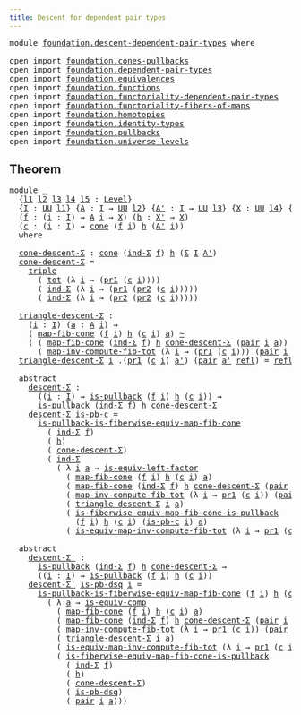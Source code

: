 ```yaml
---
title: Descent for dependent pair types
---
```


<pre class="Agda"><a id="58" class="Keyword">module</a> <a id="65" href="foundation.descent-dependent-pair-types.html" class="Module">foundation.descent-dependent-pair-types</a> <a id="105" class="Keyword">where</a>

<a id="112" class="Keyword">open</a> <a id="117" class="Keyword">import</a> <a id="124" href="foundation.cones-pullbacks.html" class="Module">foundation.cones-pullbacks</a>
<a id="151" class="Keyword">open</a> <a id="156" class="Keyword">import</a> <a id="163" href="foundation.dependent-pair-types.html" class="Module">foundation.dependent-pair-types</a>
<a id="195" class="Keyword">open</a> <a id="200" class="Keyword">import</a> <a id="207" href="foundation.equivalences.html" class="Module">foundation.equivalences</a>
<a id="231" class="Keyword">open</a> <a id="236" class="Keyword">import</a> <a id="243" href="foundation.functions.html" class="Module">foundation.functions</a>
<a id="264" class="Keyword">open</a> <a id="269" class="Keyword">import</a> <a id="276" href="foundation.functoriality-dependent-pair-types.html" class="Module">foundation.functoriality-dependent-pair-types</a>
<a id="322" class="Keyword">open</a> <a id="327" class="Keyword">import</a> <a id="334" href="foundation.functoriality-fibers-of-maps.html" class="Module">foundation.functoriality-fibers-of-maps</a>
<a id="374" class="Keyword">open</a> <a id="379" class="Keyword">import</a> <a id="386" href="foundation.homotopies.html" class="Module">foundation.homotopies</a>
<a id="408" class="Keyword">open</a> <a id="413" class="Keyword">import</a> <a id="420" href="foundation.identity-types.html" class="Module">foundation.identity-types</a>
<a id="446" class="Keyword">open</a> <a id="451" class="Keyword">import</a> <a id="458" href="foundation.pullbacks.html" class="Module">foundation.pullbacks</a>
<a id="479" class="Keyword">open</a> <a id="484" class="Keyword">import</a> <a id="491" href="foundation.universe-levels.html" class="Module">foundation.universe-levels</a>
</pre>
## Theorem

<pre class="Agda"><a id="543" class="Keyword">module</a> <a id="550" href="foundation.descent-dependent-pair-types.html#550" class="Module">_</a>
  <a id="554" class="Symbol">{</a><a id="555" href="foundation.descent-dependent-pair-types.html#555" class="Bound">l1</a> <a id="558" href="foundation.descent-dependent-pair-types.html#558" class="Bound">l2</a> <a id="561" href="foundation.descent-dependent-pair-types.html#561" class="Bound">l3</a> <a id="564" href="foundation.descent-dependent-pair-types.html#564" class="Bound">l4</a> <a id="567" href="foundation.descent-dependent-pair-types.html#567" class="Bound">l5</a> <a id="570" class="Symbol">:</a> <a id="572" href="Agda.Primitive.html#597" class="Postulate">Level</a><a id="577" class="Symbol">}</a>
  <a id="581" class="Symbol">{</a><a id="582" href="foundation.descent-dependent-pair-types.html#582" class="Bound">I</a> <a id="584" class="Symbol">:</a> <a id="586" href="foundation-core.universe-levels.html#235" class="Primitive">UU</a> <a id="589" href="foundation.descent-dependent-pair-types.html#555" class="Bound">l1</a><a id="591" class="Symbol">}</a> <a id="593" class="Symbol">{</a><a id="594" href="foundation.descent-dependent-pair-types.html#594" class="Bound">A</a> <a id="596" class="Symbol">:</a> <a id="598" href="foundation.descent-dependent-pair-types.html#582" class="Bound">I</a> <a id="600" class="Symbol">→</a> <a id="602" href="foundation-core.universe-levels.html#235" class="Primitive">UU</a> <a id="605" href="foundation.descent-dependent-pair-types.html#558" class="Bound">l2</a><a id="607" class="Symbol">}</a> <a id="609" class="Symbol">{</a><a id="610" href="foundation.descent-dependent-pair-types.html#610" class="Bound">A&#39;</a> <a id="613" class="Symbol">:</a> <a id="615" href="foundation.descent-dependent-pair-types.html#582" class="Bound">I</a> <a id="617" class="Symbol">→</a> <a id="619" href="foundation-core.universe-levels.html#235" class="Primitive">UU</a> <a id="622" href="foundation.descent-dependent-pair-types.html#561" class="Bound">l3</a><a id="624" class="Symbol">}</a> <a id="626" class="Symbol">{</a><a id="627" href="foundation.descent-dependent-pair-types.html#627" class="Bound">X</a> <a id="629" class="Symbol">:</a> <a id="631" href="foundation-core.universe-levels.html#235" class="Primitive">UU</a> <a id="634" href="foundation.descent-dependent-pair-types.html#564" class="Bound">l4</a><a id="636" class="Symbol">}</a> <a id="638" class="Symbol">{</a><a id="639" href="foundation.descent-dependent-pair-types.html#639" class="Bound">X&#39;</a> <a id="642" class="Symbol">:</a> <a id="644" href="foundation-core.universe-levels.html#235" class="Primitive">UU</a> <a id="647" href="foundation.descent-dependent-pair-types.html#567" class="Bound">l5</a><a id="649" class="Symbol">}</a>
  <a id="653" class="Symbol">(</a><a id="654" href="foundation.descent-dependent-pair-types.html#654" class="Bound">f</a> <a id="656" class="Symbol">:</a> <a id="658" class="Symbol">(</a><a id="659" href="foundation.descent-dependent-pair-types.html#659" class="Bound">i</a> <a id="661" class="Symbol">:</a> <a id="663" href="foundation.descent-dependent-pair-types.html#582" class="Bound">I</a><a id="664" class="Symbol">)</a> <a id="666" class="Symbol">→</a> <a id="668" href="foundation.descent-dependent-pair-types.html#594" class="Bound">A</a> <a id="670" href="foundation.descent-dependent-pair-types.html#659" class="Bound">i</a> <a id="672" class="Symbol">→</a> <a id="674" href="foundation.descent-dependent-pair-types.html#627" class="Bound">X</a><a id="675" class="Symbol">)</a> <a id="677" class="Symbol">(</a><a id="678" href="foundation.descent-dependent-pair-types.html#678" class="Bound">h</a> <a id="680" class="Symbol">:</a> <a id="682" href="foundation.descent-dependent-pair-types.html#639" class="Bound">X&#39;</a> <a id="685" class="Symbol">→</a> <a id="687" href="foundation.descent-dependent-pair-types.html#627" class="Bound">X</a><a id="688" class="Symbol">)</a>
  <a id="692" class="Symbol">(</a><a id="693" href="foundation.descent-dependent-pair-types.html#693" class="Bound">c</a> <a id="695" class="Symbol">:</a> <a id="697" class="Symbol">(</a><a id="698" href="foundation.descent-dependent-pair-types.html#698" class="Bound">i</a> <a id="700" class="Symbol">:</a> <a id="702" href="foundation.descent-dependent-pair-types.html#582" class="Bound">I</a><a id="703" class="Symbol">)</a> <a id="705" class="Symbol">→</a> <a id="707" href="foundation-core.cones-pullbacks.html#1379" class="Function">cone</a> <a id="712" class="Symbol">(</a><a id="713" href="foundation.descent-dependent-pair-types.html#654" class="Bound">f</a> <a id="715" href="foundation.descent-dependent-pair-types.html#698" class="Bound">i</a><a id="716" class="Symbol">)</a> <a id="718" href="foundation.descent-dependent-pair-types.html#678" class="Bound">h</a> <a id="720" class="Symbol">(</a><a id="721" href="foundation.descent-dependent-pair-types.html#610" class="Bound">A&#39;</a> <a id="724" href="foundation.descent-dependent-pair-types.html#698" class="Bound">i</a><a id="725" class="Symbol">))</a>
  <a id="730" class="Keyword">where</a>

  <a id="739" href="foundation.descent-dependent-pair-types.html#739" class="Function">cone-descent-Σ</a> <a id="754" class="Symbol">:</a> <a id="756" href="foundation-core.cones-pullbacks.html#1379" class="Function">cone</a> <a id="761" class="Symbol">(</a><a id="762" href="foundation-core.dependent-pair-types.html#743" class="Function">ind-Σ</a> <a id="768" href="foundation.descent-dependent-pair-types.html#654" class="Bound">f</a><a id="769" class="Symbol">)</a> <a id="771" href="foundation.descent-dependent-pair-types.html#678" class="Bound">h</a> <a id="773" class="Symbol">(</a><a id="774" href="foundation-core.dependent-pair-types.html#515" class="Record">Σ</a> <a id="776" href="foundation.descent-dependent-pair-types.html#582" class="Bound">I</a> <a id="778" href="foundation.descent-dependent-pair-types.html#610" class="Bound">A&#39;</a><a id="780" class="Symbol">)</a>
  <a id="784" href="foundation.descent-dependent-pair-types.html#739" class="Function">cone-descent-Σ</a> <a id="799" class="Symbol">=</a>
    <a id="805" href="foundation-core.dependent-pair-types.html#1077" class="Function">triple</a>
      <a id="818" class="Symbol">(</a> <a id="820" href="foundation-core.functoriality-dependent-pair-types.html#1913" class="Function">tot</a> <a id="824" class="Symbol">(λ</a> <a id="827" href="foundation.descent-dependent-pair-types.html#827" class="Bound">i</a> <a id="829" class="Symbol">→</a> <a id="831" class="Symbol">(</a><a id="832" href="foundation-core.dependent-pair-types.html#605" class="Field">pr1</a> <a id="836" class="Symbol">(</a><a id="837" href="foundation.descent-dependent-pair-types.html#693" class="Bound">c</a> <a id="839" href="foundation.descent-dependent-pair-types.html#827" class="Bound">i</a><a id="840" class="Symbol">))))</a>
      <a id="851" class="Symbol">(</a> <a id="853" href="foundation-core.dependent-pair-types.html#743" class="Function">ind-Σ</a> <a id="859" class="Symbol">(λ</a> <a id="862" href="foundation.descent-dependent-pair-types.html#862" class="Bound">i</a> <a id="864" class="Symbol">→</a> <a id="866" class="Symbol">(</a><a id="867" href="foundation-core.dependent-pair-types.html#605" class="Field">pr1</a> <a id="871" class="Symbol">(</a><a id="872" href="foundation-core.dependent-pair-types.html#617" class="Field">pr2</a> <a id="876" class="Symbol">(</a><a id="877" href="foundation.descent-dependent-pair-types.html#693" class="Bound">c</a> <a id="879" href="foundation.descent-dependent-pair-types.html#862" class="Bound">i</a><a id="880" class="Symbol">)))))</a>
      <a id="892" class="Symbol">(</a> <a id="894" href="foundation-core.dependent-pair-types.html#743" class="Function">ind-Σ</a> <a id="900" class="Symbol">(λ</a> <a id="903" href="foundation.descent-dependent-pair-types.html#903" class="Bound">i</a> <a id="905" class="Symbol">→</a> <a id="907" class="Symbol">(</a><a id="908" href="foundation-core.dependent-pair-types.html#617" class="Field">pr2</a> <a id="912" class="Symbol">(</a><a id="913" href="foundation-core.dependent-pair-types.html#617" class="Field">pr2</a> <a id="917" class="Symbol">(</a><a id="918" href="foundation.descent-dependent-pair-types.html#693" class="Bound">c</a> <a id="920" href="foundation.descent-dependent-pair-types.html#903" class="Bound">i</a><a id="921" class="Symbol">)))))</a>

  <a id="930" href="foundation.descent-dependent-pair-types.html#930" class="Function">triangle-descent-Σ</a> <a id="949" class="Symbol">:</a>
    <a id="955" class="Symbol">(</a><a id="956" href="foundation.descent-dependent-pair-types.html#956" class="Bound">i</a> <a id="958" class="Symbol">:</a> <a id="960" href="foundation.descent-dependent-pair-types.html#582" class="Bound">I</a><a id="961" class="Symbol">)</a> <a id="963" class="Symbol">(</a><a id="964" href="foundation.descent-dependent-pair-types.html#964" class="Bound">a</a> <a id="966" class="Symbol">:</a> <a id="968" href="foundation.descent-dependent-pair-types.html#594" class="Bound">A</a> <a id="970" href="foundation.descent-dependent-pair-types.html#956" class="Bound">i</a><a id="971" class="Symbol">)</a> <a id="973" class="Symbol">→</a>
    <a id="979" class="Symbol">(</a> <a id="981" href="foundation-core.functoriality-fibers-of-maps.html#863" class="Function">map-fib-cone</a> <a id="994" class="Symbol">(</a><a id="995" href="foundation.descent-dependent-pair-types.html#654" class="Bound">f</a> <a id="997" href="foundation.descent-dependent-pair-types.html#956" class="Bound">i</a><a id="998" class="Symbol">)</a> <a id="1000" href="foundation.descent-dependent-pair-types.html#678" class="Bound">h</a> <a id="1002" class="Symbol">(</a><a id="1003" href="foundation.descent-dependent-pair-types.html#693" class="Bound">c</a> <a id="1005" href="foundation.descent-dependent-pair-types.html#956" class="Bound">i</a><a id="1006" class="Symbol">)</a> <a id="1008" href="foundation.descent-dependent-pair-types.html#964" class="Bound">a</a><a id="1009" class="Symbol">)</a> <a id="1011" href="foundation-core.homotopies.html#627" class="Function Operator">~</a>
    <a id="1017" class="Symbol">(</a> <a id="1019" class="Symbol">(</a> <a id="1021" href="foundation-core.functoriality-fibers-of-maps.html#863" class="Function">map-fib-cone</a> <a id="1034" class="Symbol">(</a><a id="1035" href="foundation-core.dependent-pair-types.html#743" class="Function">ind-Σ</a> <a id="1041" href="foundation.descent-dependent-pair-types.html#654" class="Bound">f</a><a id="1042" class="Symbol">)</a> <a id="1044" href="foundation.descent-dependent-pair-types.html#678" class="Bound">h</a> <a id="1046" href="foundation.descent-dependent-pair-types.html#739" class="Function">cone-descent-Σ</a> <a id="1061" class="Symbol">(</a><a id="1062" href="foundation-core.dependent-pair-types.html#588" class="InductiveConstructor">pair</a> <a id="1067" href="foundation.descent-dependent-pair-types.html#956" class="Bound">i</a> <a id="1069" href="foundation.descent-dependent-pair-types.html#964" class="Bound">a</a><a id="1070" class="Symbol">))</a> <a id="1073" href="foundation-core.functions.html#420" class="Function Operator">∘</a>
      <a id="1081" class="Symbol">(</a> <a id="1083" href="foundation-core.functoriality-dependent-pair-types.html#4454" class="Function">map-inv-compute-fib-tot</a> <a id="1107" class="Symbol">(λ</a> <a id="1110" href="foundation.descent-dependent-pair-types.html#1110" class="Bound">i</a> <a id="1112" class="Symbol">→</a> <a id="1114" class="Symbol">(</a><a id="1115" href="foundation-core.dependent-pair-types.html#605" class="Field">pr1</a> <a id="1119" class="Symbol">(</a><a id="1120" href="foundation.descent-dependent-pair-types.html#693" class="Bound">c</a> <a id="1122" href="foundation.descent-dependent-pair-types.html#1110" class="Bound">i</a><a id="1123" class="Symbol">)))</a> <a id="1127" class="Symbol">(</a><a id="1128" href="foundation-core.dependent-pair-types.html#588" class="InductiveConstructor">pair</a> <a id="1133" href="foundation.descent-dependent-pair-types.html#956" class="Bound">i</a> <a id="1135" href="foundation.descent-dependent-pair-types.html#964" class="Bound">a</a><a id="1136" class="Symbol">)))</a>
  <a id="1142" href="foundation.descent-dependent-pair-types.html#930" class="Function">triangle-descent-Σ</a> <a id="1161" href="foundation.descent-dependent-pair-types.html#1161" class="Bound">i</a> <a id="1163" class="DottedPattern Symbol">.(</a><a id="1165" href="foundation-core.dependent-pair-types.html#605" class="DottedPattern Field">pr1</a> <a id="1169" class="DottedPattern Symbol">(</a><a id="1170" href="foundation.descent-dependent-pair-types.html#693" class="DottedPattern Bound">c</a> <a id="1172" href="foundation.descent-dependent-pair-types.html#1161" class="DottedPattern Bound">i</a><a id="1173" class="DottedPattern Symbol">)</a> <a id="1175" href="foundation.descent-dependent-pair-types.html#1185" class="DottedPattern Bound">a&#39;</a><a id="1177" class="DottedPattern Symbol">)</a> <a id="1179" class="Symbol">(</a><a id="1180" href="foundation-core.dependent-pair-types.html#588" class="InductiveConstructor">pair</a> <a id="1185" href="foundation.descent-dependent-pair-types.html#1185" class="Bound">a&#39;</a> <a id="1188" href="foundation-core.identity-types.html#1820" class="InductiveConstructor">refl</a><a id="1192" class="Symbol">)</a> <a id="1194" class="Symbol">=</a> <a id="1196" href="foundation-core.identity-types.html#1820" class="InductiveConstructor">refl</a>

  <a id="1204" class="Keyword">abstract</a>
    <a id="1217" href="foundation.descent-dependent-pair-types.html#1217" class="Function">descent-Σ</a> <a id="1227" class="Symbol">:</a> 
      <a id="1236" class="Symbol">((</a><a id="1238" href="foundation.descent-dependent-pair-types.html#1238" class="Bound">i</a> <a id="1240" class="Symbol">:</a> <a id="1242" href="foundation.descent-dependent-pair-types.html#582" class="Bound">I</a><a id="1243" class="Symbol">)</a> <a id="1245" class="Symbol">→</a> <a id="1247" href="foundation-core.pullbacks.html#3014" class="Function">is-pullback</a> <a id="1259" class="Symbol">(</a><a id="1260" href="foundation.descent-dependent-pair-types.html#654" class="Bound">f</a> <a id="1262" href="foundation.descent-dependent-pair-types.html#1238" class="Bound">i</a><a id="1263" class="Symbol">)</a> <a id="1265" href="foundation.descent-dependent-pair-types.html#678" class="Bound">h</a> <a id="1267" class="Symbol">(</a><a id="1268" href="foundation.descent-dependent-pair-types.html#693" class="Bound">c</a> <a id="1270" href="foundation.descent-dependent-pair-types.html#1238" class="Bound">i</a><a id="1271" class="Symbol">))</a> <a id="1274" class="Symbol">→</a>
      <a id="1282" href="foundation-core.pullbacks.html#3014" class="Function">is-pullback</a> <a id="1294" class="Symbol">(</a><a id="1295" href="foundation-core.dependent-pair-types.html#743" class="Function">ind-Σ</a> <a id="1301" href="foundation.descent-dependent-pair-types.html#654" class="Bound">f</a><a id="1302" class="Symbol">)</a> <a id="1304" href="foundation.descent-dependent-pair-types.html#678" class="Bound">h</a> <a id="1306" href="foundation.descent-dependent-pair-types.html#739" class="Function">cone-descent-Σ</a>
    <a id="1325" href="foundation.descent-dependent-pair-types.html#1217" class="Function">descent-Σ</a> <a id="1335" href="foundation.descent-dependent-pair-types.html#1335" class="Bound">is-pb-c</a> <a id="1343" class="Symbol">=</a>
      <a id="1351" href="foundation-core.pullbacks.html#12997" class="Function">is-pullback-is-fiberwise-equiv-map-fib-cone</a>
        <a id="1403" class="Symbol">(</a> <a id="1405" href="foundation-core.dependent-pair-types.html#743" class="Function">ind-Σ</a> <a id="1411" href="foundation.descent-dependent-pair-types.html#654" class="Bound">f</a><a id="1412" class="Symbol">)</a>
        <a id="1422" class="Symbol">(</a> <a id="1424" href="foundation.descent-dependent-pair-types.html#678" class="Bound">h</a><a id="1425" class="Symbol">)</a>
        <a id="1435" class="Symbol">(</a> <a id="1437" href="foundation.descent-dependent-pair-types.html#739" class="Function">cone-descent-Σ</a><a id="1451" class="Symbol">)</a>
        <a id="1461" class="Symbol">(</a> <a id="1463" href="foundation-core.dependent-pair-types.html#743" class="Function">ind-Σ</a>
          <a id="1479" class="Symbol">(</a> <a id="1481" class="Symbol">λ</a> <a id="1483" href="foundation.descent-dependent-pair-types.html#1483" class="Bound">i</a> <a id="1485" href="foundation.descent-dependent-pair-types.html#1485" class="Bound">a</a> <a id="1487" class="Symbol">→</a> <a id="1489" href="foundation-core.equivalences.html#8172" class="Function">is-equiv-left-factor</a>
            <a id="1522" class="Symbol">(</a> <a id="1524" href="foundation-core.functoriality-fibers-of-maps.html#863" class="Function">map-fib-cone</a> <a id="1537" class="Symbol">(</a><a id="1538" href="foundation.descent-dependent-pair-types.html#654" class="Bound">f</a> <a id="1540" href="foundation.descent-dependent-pair-types.html#1483" class="Bound">i</a><a id="1541" class="Symbol">)</a> <a id="1543" href="foundation.descent-dependent-pair-types.html#678" class="Bound">h</a> <a id="1545" class="Symbol">(</a><a id="1546" href="foundation.descent-dependent-pair-types.html#693" class="Bound">c</a> <a id="1548" href="foundation.descent-dependent-pair-types.html#1483" class="Bound">i</a><a id="1549" class="Symbol">)</a> <a id="1551" href="foundation.descent-dependent-pair-types.html#1485" class="Bound">a</a><a id="1552" class="Symbol">)</a>
            <a id="1566" class="Symbol">(</a> <a id="1568" href="foundation-core.functoriality-fibers-of-maps.html#863" class="Function">map-fib-cone</a> <a id="1581" class="Symbol">(</a><a id="1582" href="foundation-core.dependent-pair-types.html#743" class="Function">ind-Σ</a> <a id="1588" href="foundation.descent-dependent-pair-types.html#654" class="Bound">f</a><a id="1589" class="Symbol">)</a> <a id="1591" href="foundation.descent-dependent-pair-types.html#678" class="Bound">h</a> <a id="1593" href="foundation.descent-dependent-pair-types.html#739" class="Function">cone-descent-Σ</a> <a id="1608" class="Symbol">(</a><a id="1609" href="foundation-core.dependent-pair-types.html#588" class="InductiveConstructor">pair</a> <a id="1614" href="foundation.descent-dependent-pair-types.html#1483" class="Bound">i</a> <a id="1616" href="foundation.descent-dependent-pair-types.html#1485" class="Bound">a</a><a id="1617" class="Symbol">))</a>
            <a id="1632" class="Symbol">(</a> <a id="1634" href="foundation-core.functoriality-dependent-pair-types.html#4454" class="Function">map-inv-compute-fib-tot</a> <a id="1658" class="Symbol">(λ</a> <a id="1661" href="foundation.descent-dependent-pair-types.html#1661" class="Bound">i</a> <a id="1663" class="Symbol">→</a> <a id="1665" href="foundation-core.dependent-pair-types.html#605" class="Field">pr1</a> <a id="1669" class="Symbol">(</a><a id="1670" href="foundation.descent-dependent-pair-types.html#693" class="Bound">c</a> <a id="1672" href="foundation.descent-dependent-pair-types.html#1661" class="Bound">i</a><a id="1673" class="Symbol">))</a> <a id="1676" class="Symbol">(</a><a id="1677" href="foundation-core.dependent-pair-types.html#588" class="InductiveConstructor">pair</a> <a id="1682" href="foundation.descent-dependent-pair-types.html#1483" class="Bound">i</a> <a id="1684" href="foundation.descent-dependent-pair-types.html#1485" class="Bound">a</a><a id="1685" class="Symbol">))</a>
            <a id="1700" class="Symbol">(</a> <a id="1702" href="foundation.descent-dependent-pair-types.html#930" class="Function">triangle-descent-Σ</a> <a id="1721" href="foundation.descent-dependent-pair-types.html#1483" class="Bound">i</a> <a id="1723" href="foundation.descent-dependent-pair-types.html#1485" class="Bound">a</a><a id="1724" class="Symbol">)</a>
            <a id="1738" class="Symbol">(</a> <a id="1740" href="foundation-core.pullbacks.html#12303" class="Function">is-fiberwise-equiv-map-fib-cone-is-pullback</a>
              <a id="1798" class="Symbol">(</a><a id="1799" href="foundation.descent-dependent-pair-types.html#654" class="Bound">f</a> <a id="1801" href="foundation.descent-dependent-pair-types.html#1483" class="Bound">i</a><a id="1802" class="Symbol">)</a> <a id="1804" href="foundation.descent-dependent-pair-types.html#678" class="Bound">h</a> <a id="1806" class="Symbol">(</a><a id="1807" href="foundation.descent-dependent-pair-types.html#693" class="Bound">c</a> <a id="1809" href="foundation.descent-dependent-pair-types.html#1483" class="Bound">i</a><a id="1810" class="Symbol">)</a> <a id="1812" class="Symbol">(</a><a id="1813" href="foundation.descent-dependent-pair-types.html#1335" class="Bound">is-pb-c</a> <a id="1821" href="foundation.descent-dependent-pair-types.html#1483" class="Bound">i</a><a id="1822" class="Symbol">)</a> <a id="1824" href="foundation.descent-dependent-pair-types.html#1485" class="Bound">a</a><a id="1825" class="Symbol">)</a>
            <a id="1839" class="Symbol">(</a> <a id="1841" href="foundation-core.functoriality-dependent-pair-types.html#5614" class="Function">is-equiv-map-inv-compute-fib-tot</a> <a id="1874" class="Symbol">(λ</a> <a id="1877" href="foundation.descent-dependent-pair-types.html#1877" class="Bound">i</a> <a id="1879" class="Symbol">→</a> <a id="1881" href="foundation-core.dependent-pair-types.html#605" class="Field">pr1</a> <a id="1885" class="Symbol">(</a><a id="1886" href="foundation.descent-dependent-pair-types.html#693" class="Bound">c</a> <a id="1888" href="foundation.descent-dependent-pair-types.html#1877" class="Bound">i</a><a id="1889" class="Symbol">))</a> <a id="1892" class="Symbol">(</a><a id="1893" href="foundation-core.dependent-pair-types.html#588" class="InductiveConstructor">pair</a> <a id="1898" href="foundation.descent-dependent-pair-types.html#1483" class="Bound">i</a> <a id="1900" href="foundation.descent-dependent-pair-types.html#1485" class="Bound">a</a><a id="1901" class="Symbol">))))</a>

  <a id="1909" class="Keyword">abstract</a>
    <a id="1922" href="foundation.descent-dependent-pair-types.html#1922" class="Function">descent-Σ&#39;</a> <a id="1933" class="Symbol">:</a> 
      <a id="1942" href="foundation-core.pullbacks.html#3014" class="Function">is-pullback</a> <a id="1954" class="Symbol">(</a><a id="1955" href="foundation-core.dependent-pair-types.html#743" class="Function">ind-Σ</a> <a id="1961" href="foundation.descent-dependent-pair-types.html#654" class="Bound">f</a><a id="1962" class="Symbol">)</a> <a id="1964" href="foundation.descent-dependent-pair-types.html#678" class="Bound">h</a> <a id="1966" href="foundation.descent-dependent-pair-types.html#739" class="Function">cone-descent-Σ</a> <a id="1981" class="Symbol">→</a>
      <a id="1989" class="Symbol">((</a><a id="1991" href="foundation.descent-dependent-pair-types.html#1991" class="Bound">i</a> <a id="1993" class="Symbol">:</a> <a id="1995" href="foundation.descent-dependent-pair-types.html#582" class="Bound">I</a><a id="1996" class="Symbol">)</a> <a id="1998" class="Symbol">→</a> <a id="2000" href="foundation-core.pullbacks.html#3014" class="Function">is-pullback</a> <a id="2012" class="Symbol">(</a><a id="2013" href="foundation.descent-dependent-pair-types.html#654" class="Bound">f</a> <a id="2015" href="foundation.descent-dependent-pair-types.html#1991" class="Bound">i</a><a id="2016" class="Symbol">)</a> <a id="2018" href="foundation.descent-dependent-pair-types.html#678" class="Bound">h</a> <a id="2020" class="Symbol">(</a><a id="2021" href="foundation.descent-dependent-pair-types.html#693" class="Bound">c</a> <a id="2023" href="foundation.descent-dependent-pair-types.html#1991" class="Bound">i</a><a id="2024" class="Symbol">))</a>
    <a id="2031" href="foundation.descent-dependent-pair-types.html#1922" class="Function">descent-Σ&#39;</a> <a id="2042" href="foundation.descent-dependent-pair-types.html#2042" class="Bound">is-pb-dsq</a> <a id="2052" href="foundation.descent-dependent-pair-types.html#2052" class="Bound">i</a> <a id="2054" class="Symbol">=</a>
      <a id="2062" href="foundation-core.pullbacks.html#12997" class="Function">is-pullback-is-fiberwise-equiv-map-fib-cone</a> <a id="2106" class="Symbol">(</a><a id="2107" href="foundation.descent-dependent-pair-types.html#654" class="Bound">f</a> <a id="2109" href="foundation.descent-dependent-pair-types.html#2052" class="Bound">i</a><a id="2110" class="Symbol">)</a> <a id="2112" href="foundation.descent-dependent-pair-types.html#678" class="Bound">h</a> <a id="2114" class="Symbol">(</a><a id="2115" href="foundation.descent-dependent-pair-types.html#693" class="Bound">c</a> <a id="2117" href="foundation.descent-dependent-pair-types.html#2052" class="Bound">i</a><a id="2118" class="Symbol">)</a>
        <a id="2128" class="Symbol">(</a> <a id="2130" class="Symbol">λ</a> <a id="2132" href="foundation.descent-dependent-pair-types.html#2132" class="Bound">a</a> <a id="2134" class="Symbol">→</a> <a id="2136" href="foundation-core.equivalences.html#7197" class="Function">is-equiv-comp</a>
          <a id="2160" class="Symbol">(</a> <a id="2162" href="foundation-core.functoriality-fibers-of-maps.html#863" class="Function">map-fib-cone</a> <a id="2175" class="Symbol">(</a><a id="2176" href="foundation.descent-dependent-pair-types.html#654" class="Bound">f</a> <a id="2178" href="foundation.descent-dependent-pair-types.html#2052" class="Bound">i</a><a id="2179" class="Symbol">)</a> <a id="2181" href="foundation.descent-dependent-pair-types.html#678" class="Bound">h</a> <a id="2183" class="Symbol">(</a><a id="2184" href="foundation.descent-dependent-pair-types.html#693" class="Bound">c</a> <a id="2186" href="foundation.descent-dependent-pair-types.html#2052" class="Bound">i</a><a id="2187" class="Symbol">)</a> <a id="2189" href="foundation.descent-dependent-pair-types.html#2132" class="Bound">a</a><a id="2190" class="Symbol">)</a>
          <a id="2202" class="Symbol">(</a> <a id="2204" href="foundation-core.functoriality-fibers-of-maps.html#863" class="Function">map-fib-cone</a> <a id="2217" class="Symbol">(</a><a id="2218" href="foundation-core.dependent-pair-types.html#743" class="Function">ind-Σ</a> <a id="2224" href="foundation.descent-dependent-pair-types.html#654" class="Bound">f</a><a id="2225" class="Symbol">)</a> <a id="2227" href="foundation.descent-dependent-pair-types.html#678" class="Bound">h</a> <a id="2229" href="foundation.descent-dependent-pair-types.html#739" class="Function">cone-descent-Σ</a> <a id="2244" class="Symbol">(</a><a id="2245" href="foundation-core.dependent-pair-types.html#588" class="InductiveConstructor">pair</a> <a id="2250" href="foundation.descent-dependent-pair-types.html#2052" class="Bound">i</a> <a id="2252" href="foundation.descent-dependent-pair-types.html#2132" class="Bound">a</a><a id="2253" class="Symbol">))</a>
          <a id="2266" class="Symbol">(</a> <a id="2268" href="foundation-core.functoriality-dependent-pair-types.html#4454" class="Function">map-inv-compute-fib-tot</a> <a id="2292" class="Symbol">(λ</a> <a id="2295" href="foundation.descent-dependent-pair-types.html#2295" class="Bound">i</a> <a id="2297" class="Symbol">→</a> <a id="2299" href="foundation-core.dependent-pair-types.html#605" class="Field">pr1</a> <a id="2303" class="Symbol">(</a><a id="2304" href="foundation.descent-dependent-pair-types.html#693" class="Bound">c</a> <a id="2306" href="foundation.descent-dependent-pair-types.html#2295" class="Bound">i</a><a id="2307" class="Symbol">))</a> <a id="2310" class="Symbol">(</a><a id="2311" href="foundation-core.dependent-pair-types.html#588" class="InductiveConstructor">pair</a> <a id="2316" href="foundation.descent-dependent-pair-types.html#2052" class="Bound">i</a> <a id="2318" href="foundation.descent-dependent-pair-types.html#2132" class="Bound">a</a><a id="2319" class="Symbol">))</a>
          <a id="2332" class="Symbol">(</a> <a id="2334" href="foundation.descent-dependent-pair-types.html#930" class="Function">triangle-descent-Σ</a> <a id="2353" href="foundation.descent-dependent-pair-types.html#2052" class="Bound">i</a> <a id="2355" href="foundation.descent-dependent-pair-types.html#2132" class="Bound">a</a><a id="2356" class="Symbol">)</a>
          <a id="2368" class="Symbol">(</a> <a id="2370" href="foundation-core.functoriality-dependent-pair-types.html#5614" class="Function">is-equiv-map-inv-compute-fib-tot</a> <a id="2403" class="Symbol">(λ</a> <a id="2406" href="foundation.descent-dependent-pair-types.html#2406" class="Bound">i</a> <a id="2408" class="Symbol">→</a> <a id="2410" href="foundation-core.dependent-pair-types.html#605" class="Field">pr1</a> <a id="2414" class="Symbol">(</a><a id="2415" href="foundation.descent-dependent-pair-types.html#693" class="Bound">c</a> <a id="2417" href="foundation.descent-dependent-pair-types.html#2406" class="Bound">i</a><a id="2418" class="Symbol">))</a> <a id="2421" class="Symbol">(</a><a id="2422" href="foundation-core.dependent-pair-types.html#588" class="InductiveConstructor">pair</a> <a id="2427" href="foundation.descent-dependent-pair-types.html#2052" class="Bound">i</a> <a id="2429" href="foundation.descent-dependent-pair-types.html#2132" class="Bound">a</a><a id="2430" class="Symbol">))</a>
          <a id="2443" class="Symbol">(</a> <a id="2445" href="foundation-core.pullbacks.html#12303" class="Function">is-fiberwise-equiv-map-fib-cone-is-pullback</a>
            <a id="2501" class="Symbol">(</a> <a id="2503" href="foundation-core.dependent-pair-types.html#743" class="Function">ind-Σ</a> <a id="2509" href="foundation.descent-dependent-pair-types.html#654" class="Bound">f</a><a id="2510" class="Symbol">)</a>
            <a id="2524" class="Symbol">(</a> <a id="2526" href="foundation.descent-dependent-pair-types.html#678" class="Bound">h</a><a id="2527" class="Symbol">)</a>
            <a id="2541" class="Symbol">(</a> <a id="2543" href="foundation.descent-dependent-pair-types.html#739" class="Function">cone-descent-Σ</a><a id="2557" class="Symbol">)</a>
            <a id="2571" class="Symbol">(</a> <a id="2573" href="foundation.descent-dependent-pair-types.html#2042" class="Bound">is-pb-dsq</a><a id="2582" class="Symbol">)</a>
            <a id="2596" class="Symbol">(</a> <a id="2598" href="foundation-core.dependent-pair-types.html#588" class="InductiveConstructor">pair</a> <a id="2603" href="foundation.descent-dependent-pair-types.html#2052" class="Bound">i</a> <a id="2605" href="foundation.descent-dependent-pair-types.html#2132" class="Bound">a</a><a id="2606" class="Symbol">)))</a>
</pre>